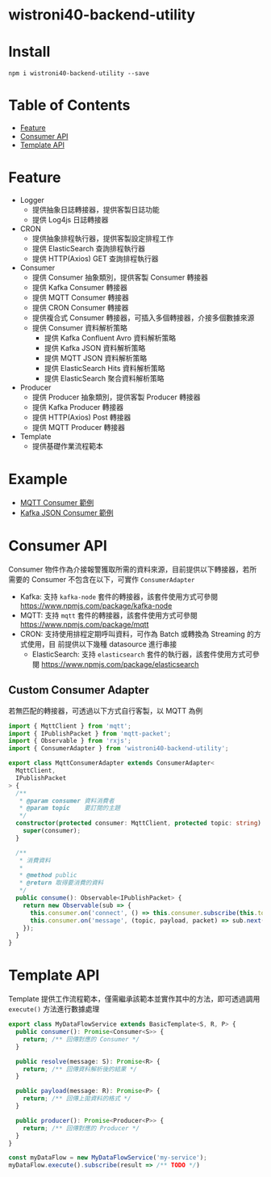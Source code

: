 # wistroni40-backend-utility

# Install

```
npm i wistroni40-backend-utility --save
```

# Table of Contents

- [Feature](#feature)
- [Consumer API](#consumer-api)
- [Template API](#template-api)

# Feature

- Logger
  - 提供抽象日誌轉接器，提供客製日誌功能
  - 提供 Log4js 日誌轉接器
- CRON
  - 提供抽象排程執行器，提供客製設定排程工作
  - 提供 ElasticSearch 查詢排程執行器
  - 提供 HTTP(Axios) GET 查詢排程執行器
- Consumer
  - 提供 Consumer 抽象類別，提供客製 Consumer 轉接器
  - 提供 Kafka Consumer 轉接器
  - 提供 MQTT Consumer 轉接器
  - 提供 CRON Consumer 轉接器
  - 提供複合式 Consumer 轉接器，可插入多個轉接器，介接多個數據來源
  - 提供 Consumer 資料解析策略
    - 提供 Kafka Confluent Avro 資料解析策略
    - 提供 Kafka JSON 資料解析策略
    - 提供 MQTT JSON 資料解析策略
    - 提供 ElasticSearch Hits 資料解析策略
    - 提供 ElasticSearch 聚合資料解析策略
- Producer
  - 提供 Producer 抽象類別，提供客製 Producer 轉接器
  - 提供 Kafka Producer 轉接器
  - 提供 HTTP(Axios) Post 轉接器
  - 提供 MQTT Producer 轉接器
- Template
  - 提供基礎作業流程範本

# Example

- [MQTT Consumer 範例](https://github.com/SteveLin100132/wistroni40-backend-utilityblob/master/examples/consumer/mqtt-consumer.ts)
- [Kafka JSON Consumer 範例](https://github.com/SteveLin100132/wistroni40-backend-utilityblob/master/examples/consumer/kafka-json-consumer.ts)

# Consumer API

Consumer 物件作為介接報警獲取所需的資料來源，目前提供以下轉接器，若所需要的
Consumer 不包含在以下，可實作 `ConsumerAdapter`

- Kafka: 支持 `kafka-node` 套件的轉接器，該套件使用方式可參閱
  https://www.npmjs.com/package/kafka-node
- MQTT: 支持 `mqtt` 套件的轉接器，該套件使用方式可參閱
  https://www.npmjs.com/package/mqtt
- CRON: 支持使用排程定期呼叫資料，可作為 Batch 或轉換為 Streaming 的方式使用，目
  前提供以下幾種 datasource 進行串接
  - ElasticSearch: 支持 `elasticsearch` 套件的執行器，該套件使用方式可參閱
    https://www.npmjs.com/package/elasticsearch

## Custom Consumer Adapter

若無匹配的轉接器，可透過以下方式自行客製，以 MQTT 為例

```typescript
import { MqttClient } from 'mqtt';
import { IPublishPacket } from 'mqtt-packet';
import { Observable } from 'rxjs';
import { ConsumerAdapter } from 'wistroni40-backend-utility';

export class MqttConsumerAdapter extends ConsumerAdapter<
  MqttClient,
  IPublishPacket
> {
  /**
   * @param consumer 資料消費者
   * @param topic    要訂閱的主題
   */
  constructor(protected consumer: MqttClient, protected topic: string) {
    super(consumer);
  }

  /**
   * 消費資料
   *
   * @method public
   * @return 取得要消費的資料
   */
  public consume(): Observable<IPublishPacket> {
    return new Observable(sub => {
      this.consumer.on('connect', () => this.consumer.subscribe(this.topic));
      this.consumer.on('message', (topic, payload, packet) => sub.next(packet));
    });
  }
}
```

# Template API

Template 提供工作流程範本，僅需繼承該範本並實作其中的方法，即可透過調用
`execute()` 方法進行數據處理

```typescript
export class MyDataFlowService extends BasicTemplate<S, R, P> {
  public consumer(): Promise<Consumer<S>> {
    return; /** 回傳對應的 Consumer */
  }

  public resolve(message: S): Promise<R> {
    return; /** 回傳資料解析後的結果 */
  }

  public payload(message: R): Promise<P> {
    return; /** 回傳上拋資料的格式 */
  }

  public producer(): Promise<Producer<P>> {
    return; /** 回傳對應的 Producer */
  }
}

const myDataFlow = new MyDataFlowService('my-service');
myDataFlow.execute().subscribe(result => /** TODO */)
```
